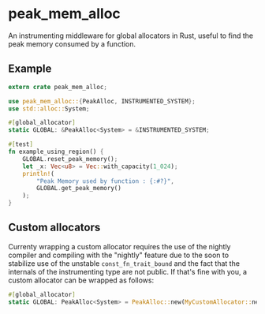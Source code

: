 # peak_mem_alloc

An instrumenting middleware for global allocators in Rust, useful to find the peak memory consumed by a function.

## Example

```rust
extern crate peak_mem_alloc;

use peak_mem_alloc::{PeakAlloc, INSTRUMENTED_SYSTEM};
use std::alloc::System;

#[global_allocator]
static GLOBAL: &PeakAlloc<System> = &INSTRUMENTED_SYSTEM;

#[test]
fn example_using_region() {
    GLOBAL.reset_peak_memory();
    let _x: Vec<u8> = Vec::with_capacity(1_024);
    println!(
        "Peak Memory used by function : {:#?}",
        GLOBAL.get_peak_memory()
    );
}

``` 

## Custom allocators

Currenty wrapping a custom allocator requires the use of the nightly compiler
and compiling with the "nightly" feature due to the soon to stabilize use of
the unstable `const_fn_trait_bound` and the fact that the internals of the
instrumenting type are not public. If that's fine with you, a custom allocator
can be wrapped as follows:

```rust
#[global_allocator]
static GLOBAL: PeakAlloc<System> = PeakAlloc::new(MyCustomAllocator::new());
```
